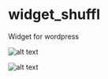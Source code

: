 # widget_shuffl
Widget for wordpress

![alt text](http://www.inkfood.com/wordprez/wp-content/uploads/widget_shuffl.gif)

![alt text](http://www.inkfood.com/wordprez/wp-content/uploads/widget_shuffl_UI.png)
